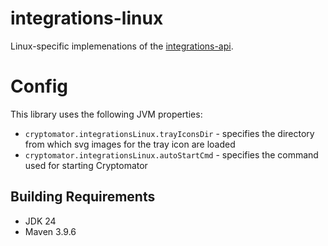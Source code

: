 # integrations-linux
Linux-specific implemenations of the [integrations-api](https://github.com/cryptomator/integrations-api).

# Config

This library uses the following JVM properties:
* `cryptomator.integrationsLinux.trayIconsDir` - specifies the directory from which svg images for the tray icon are loaded
* `cryptomator.integrationsLinux.autoStartCmd` - specifies the command used for starting Cryptomator

## Building Requirements

* JDK 24
* Maven 3.9.6
